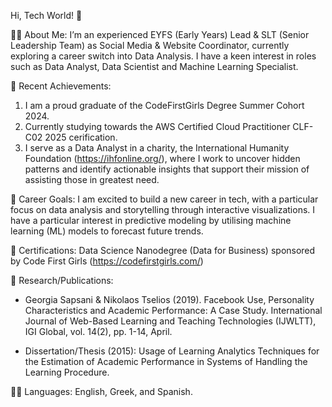 Hi, Tech World! 👋

👩‍🏫 About Me:
I’m an experienced EYFS (Early Years) Lead & SLT (Senior Leadership Team) as Social Media & Website Coordinator, currently exploring a career switch into Data Analysis. 
I have a keen interest in roles such as Data Analyst, Data Scientist and Machine Learning Specialist.

🥇 Recent Achievements:
1. I am a proud graduate of the CodeFirstGirls Degree Summer Cohort 2024.
2. Currently studying towards the AWS Certified Cloud Practitioner CLF-C02 2025 cerification.
3. I serve as a Data Analyst in a charity, the International Humanity Foundation (https://ihfonline.org/), where I work to uncover hidden patterns and identify actionable insights that support their mission of assisting those in greatest need.

💼 Career Goals:
I am excited to build a new career in tech, with a particular focus on data analysis and storytelling through interactive visualizations.
I have a particular interest in predictive modeling by utilising machine learning (ML) models to forecast future trends.

🌴 Certifications: Data Science Nanodegree (Data for Business) sponsored by Code First Girls (https://codefirstgirls.com/)

🌱 Research/Publications:
- Georgia Sapsani & Nikolaos Tselios (2019). Facebook Use, Personality Characteristics and Academic Performance: A Case Study. International Journal of Web-Based Learning and Teaching Technologies (IJWLTT), IGI     Global, vol. 14(2), pp. 1-14, April.

- Dissertation/Thesis (2015): Usage of Learning Analytics Techniques for the Estimation of Academic Performance in Systems of Handling the Learning Procedure.

🧑‍🏫 Languages: English, Greek, and Spanish.

